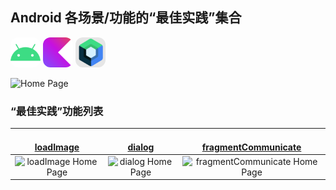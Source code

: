 ## Android 各场景/功能的“最佳实践”集合

<p float="left">
  <img src="https://raw.githubusercontent.com/github/explore/8baf984947f4d9c32006bd03fa4c51ff91aadf8d/topics/android/android.png" style="border-radius: 12px;" alt="Android" width="48" />
  <img src="https://raw.githubusercontent.com/github/explore/4479d2a2c854198cb00160f8593519c14dc3b905/topics/kotlin/kotlin.png" style="border-radius: 12px;" alt="Kotlin" width="48" />
  <img src="https://raw.githubusercontent.com/github/explore/ae48d1ca3274c0c3a90f872e605eaef069a16771/topics/jetpack-compose/jetpack-compose.png" style="border-radius: 12px;" alt="Jetpack Compose" width="48" />
</p>

![Home Page]

### “最佳实践”功能列表

| <img width="500px"/>[loadImage] | <img width="500px"/>[dialog] | <img width="500px"/>[fragmentCommunicate] |
| :----: | :----: | :----: |
| ![loadImage Home Page] | ![dialog Home Page] | ![fragmentCommunicate Home Page] |

[Android]: https://raw.githubusercontent.com/github/explore/8baf984947f4d9c32006bd03fa4c51ff91aadf8d/topics/android/android.png
[Kotlin]: https://raw.githubusercontent.com/github/explore/4479d2a2c854198cb00160f8593519c14dc3b905/topics/kotlin/kotlin.png
[Compose]: https://raw.githubusercontent.com/github/explore/ae48d1ca3274c0c3a90f872e605eaef069a16771/topics/jetpack-compose/jetpack-compose.png

[dialog]: ./feat/dialog/README.md
[loadImage]: ./feat/loadImage/README.md
[fragmentCommunicate]: ./feat/fragmentCommunicate/README.md
[Home Page]: https://github.com/oOJohn6Oo/AndroidSample/releases/download/v0.1/app_main_screen.webp
[loadImage Home Page]:  https://github.com/oOJohn6Oo/AndroidSample/releases/download/v0.1/load_image_main_screen.webp
[dialog Home Page]:  https://github.com/oOJohn6Oo/AndroidSample/releases/download/v0.1/dialog_main_screen.webp
[fragmentCommunicate Home Page]:  https://github.com/oOJohn6Oo/AndroidSample/releases/download/v0.1/fc_main_screen.webp
